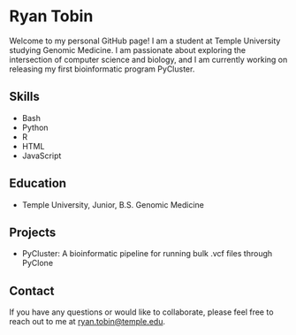 # Ryan Tobin

Welcome to my personal GitHub page! I am a student at Temple University studying Genomic Medicine. I am passionate about exploring the intersection of computer science and biology, and I am currently working on releasing my first bioinformatic program PyCluster. 

## Skills 

- Bash 
- Python 
- R
- HTML
- JavaScript

## Education 

- Temple University, Junior, B.S. Genomic Medicine 


## Projects 

- PyCluster: A bioinformatic pipeline for running bulk .vcf files through PyClone

## Contact 

If you have any questions or would like to collaborate, please feel free to reach out to me at [ryan.tobin@temple.edu](mailto:ryan.tobin@temple.edu).

<!---
ryan-tobin/ryan-tobin is a ✨ special ✨ repository because its `README.md` (this file) appears on your GitHub profile.
You can click the Preview link to take a look at your changes.
--->
